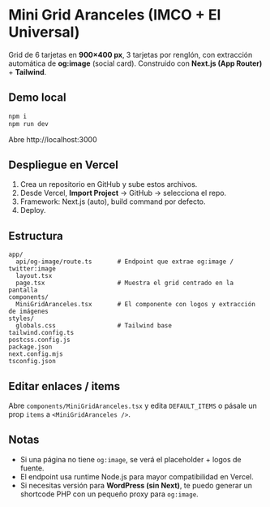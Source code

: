 # Mini Grid Aranceles (IMCO + El Universal)

Grid de 6 tarjetas en **900×400 px**, 3 tarjetas por renglón, con extracción automática de **og:image** (social card). Construido con **Next.js (App Router)** + **Tailwind**.

## Demo local
```bash
npm i
npm run dev
```

Abre http://localhost:3000

## Despliegue en Vercel
1. Crea un repositorio en GitHub y sube estos archivos.
2. Desde Vercel, **Import Project** → GitHub → selecciona el repo.
3. Framework: Next.js (auto), build command por defecto.
4. Deploy.

## Estructura
```
app/
  api/og-image/route.ts       # Endpoint que extrae og:image / twitter:image
  layout.tsx
  page.tsx                    # Muestra el grid centrado en la pantalla
components/
  MiniGridAranceles.tsx       # El componente con logos y extracción de imágenes
styles/
  globals.css                 # Tailwind base
tailwind.config.ts
postcss.config.js
package.json
next.config.mjs
tsconfig.json
```

## Editar enlaces / items
Abre `components/MiniGridAranceles.tsx` y edita `DEFAULT_ITEMS` o pásale un prop `items` a `<MiniGridAranceles />`.

## Notas
- Si una página no tiene `og:image`, se verá el placeholder + logos de fuente.
- El endpoint usa runtime Node.js para mayor compatibilidad en Vercel.
- Si necesitas versión para **WordPress (sin Next)**, te puedo generar un shortcode PHP con un pequeño proxy para `og:image`.
